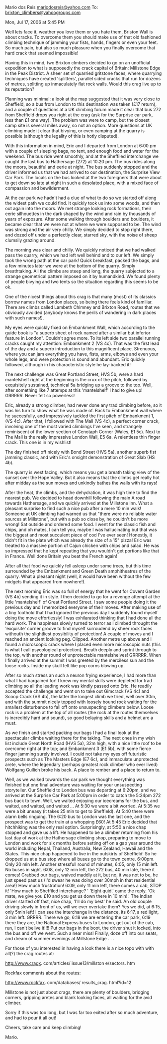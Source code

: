 

Mario dos Reis <mariodosreis@yahoo.com>
To: brixton_climbers@yahoogroups.com

Mon, Jul 17, 2006 at 5:45 PM

Well lets face it, weather you love them or you hate
them, Briston Wall is about cracks. To overcome them
you should make use of that old fashioned climbing
technique of jamming your fists, hands, fingers or
even your feet. So much pain, but also so much
pleasure when you finally overcome that hard crack
that seemed impossible!

Having this in mind, two Brixton clmbers decided to go
on an unofficial expedition to what is supposedly the
crack capital of Britain: Millstone Edge in the Peak
District. A sheer set of quarried gritstone faces,
where quarrying techniques have created 'splitters',
parallel sided cracks that run for dozens of metres,
splitting up inmaculately flat rock walls. Would this
crag live up to its reputation?

Planning was minimal: a look at the map suggested that
it was very close to Sheffield, so a bus from London
to this destination was taken (£17 return), and a
couple of questions at a UK climbing forum made it
clear that bus 272 from Sheffield drops you right at
the crag (ask for the Surprise car park, less than £1
one way). The problem was were to camp, but the
closest camp site is several miles away, so not an
option. More questions at UK climbing made it clear
that bivying, or even camping at the quarry is
possible (although the legality of this is hotly
disputed).

With this information in mind, Eric and I departed
from London at 6:00 pm with a couple of sleeping bags,
no tent, and enough food and water for the weekend.
The bus ride went smoothly, and at the Sheffiled
interchange we caught the last bus to Hathersage (272)
at 10:20 pm. The bus rides along the moors, beautiful
and eerie at night. The bus suddenly stopped and the
driver informed us that we had arrived to our
destination, the Surprise View Car Park. The locals on
the bus looked at the two foreigners that were about
to get down so late at night in such a desolated
place, with a mixed face of compassion and
bewilderment.

At the car park we hadn't had a clue of what to do so
we started off along the widest path we could find. It
quickly took us into some woods, and then out again
into the moors. We met strange looking rock
formations, their eerie silhouettes in the dark shaped
by the wind and rain by thousands of years of
exposure. After some walking through boulders and
boulders, it became clear that we were not at where we
were supposed to be. The wind was strong and the air
very chilly. We simply decided to stop right there,
and dozed off under a perfectly clear, starred sky,
with the noise of sheep clumsily grazing around.

The morning was clear and chilly. We quickly noticed
that we had walked pass the quarry, which we had left
well behind and to our left. We simply took the wrong
path at the car park! Quick breakfast, packed the
bags, and a few minutes later we were at the bottom of
the quarry. Simply breathtaking. All the climbs are
steep and long, the quarry subjected to a strange
geometrical pattern imposed on it by humandkind. We
found plenty of people bivying and two tents so the
situation regarding this seems to be ok.

One of the nicest things about this crag is that many
(most) of its classics borrow names from London
places, so being there feels kind of familiar. There
are climbs called Lambeth Chimney and Brixton Road,
routes that we obviously avoided (anybody knows the
perils of wandering in dark places with such names!).

My eyes were quickly fixed on Embankment Wall, which
according to the guide book is "a superb sheet of rock
named after a similar but inferior feature in London".
Couldn't agree more. To its left side two parallel
running cracks caught my attention: Embankment 2 (VS
4c). That was the first lead of the day and a superb
introduction to this magnificent place. Strenuous,
where you can jam everything you have, fists, arms,
elbows and even your whole legs, and were protection
is sound and abundant. Eric quickly followed, although
in his characteristic style he lay-backed it!

The next challenge was Great Portland Street, HVS 5b,
were a hard mantelshelf right at the beginning is the
crux of the pitch, followed by exquisitely sustained,
technical 5a bridging up a groove to the top. Well,
after something like 7 attemps at this 'mantelshelf' I
had to give up! GRRRRR. Never felt so powerless!

Eric, already a strong climber, had never done any
trad climbing before, so it was his turn to show what
he was made of. Back to Embankment wall where he
succesfully, and impressively tackled the first pitch
of Embankment 1, (VS 4c). After that, I followed with
The Mall (VS 4c), a perfect corner crack, involving
one of the most varied climbings I've seen, and
strangely reminiscent of the lower section of Cenotaph
Corner (Wales, E1 5c). Next to The Mall is the really
impressive London Wall, E5 6a. A relentless thin
finger crack. This one is in my wishlist!

The day finished off nicely with Bond Street (HVS 5a),
another superb fist jamming classic, and with Eric's
onsight demonstration of Great Slab (HS 4b).

The quarry is west facing, which means you get a
breath taking view of the sunset over the Hope Valley.
But it also means that the climbs get really hot after
midday as the sun moves and unkindly bathes the walls
with its rays!

After the heat, the climbs, and the dehydration, it
was high time to find the nearest pub. We decided to
head downhill following the main A road towards
Hathersage, and we quickly arrived at the Millstone
Inn. What a pleasant surprise to find such a nice pub
after a mere 10 min walk! Someone at UK climbing had
warned us that "there were no reliable water sources
at Millstone", but with a pub so close by, he couldn't
be more wrong! Sat outside and ordered some food. I
went for the classic fish and chips, and oh mates, I
can tell you, maybe I was hallucinating but that was
the biggest and most succulent piece of cod I've ever
seen! Honestly, it didn't fit in the plate which was
already the size of a 15" pizza! Eric was treated to a
massive portion of Cajun chicken with chips and salad.
He was so impressed that he kept repeating that you
wouldn't get portions like that in France. Well done
Britain you beat the French again!

After all that food we quickly fell asleep under some
trees, but this time surrounded by the Embankment and
Green Death amphitheatres of the quarry. What a
pleasant night (well, it would have been without the
few midgets that appeared from nowhere!).

The next morning Eric was so full of energy that he
went for Covent Garden (VS 4b) sending it in style. I
then decided to go for a revenge attempt at the little
'mantelshelf' of Great Portland Street. I saw some
people doing it the previous day and I memorized
everyone of their moves. After making use of a tiny
foothold that I had ignored the previous day I
suddenly found myself doing the move effortlessly! I
was exhilarated thinking that I had done all the hard
work. The happiness slowly turned to terror as I
climbed throught the 'exquisite' corner groove to find
myself surroudend by sheer rock faces withouth the
slightliest possibility of protection! A couple of
moves and I reached an ancient looking peg. Clipped.
Another metre up above and I found a microscopic crack
where I placed even more microscopic nuts (this is
what I call psycological protection). Breath deeply
and sprint through to the top, with another round of
unprotectable mantelshelves! GRRRRR. When I finally
arrived at the summit I was greeted by the merciless
sun and the loose rocks. Inside my skull felt like pop
corns blowing up.

After so much stress an such a neuron frying
experience, I had more than what I had bargained for!
I knew my mental skills were depleted for trad
climbing so all the leading work was kindly passed
onto Eric. He readily accepted the challenge and went
on to take out Gimcrack (VS 4c) and Scoop Crack (VS
4b), the latter the longest climb we tried, well over
30m, and with the summit nicely topped with loosely
bound rock waiting for the smallest disturbance to
fall off onto unsuspecting climbers below. Loose rock
is a problem at the top of all routes (the rock at the
routes themselves is incredibly hard and sound), so
good belaying skills and a helmet are a must.

As we finish and started packing our bags I had a
final look at the spectacular climbs waiting there for
the taking. The next ones in my wish list include
Great North Road (HVS 5a), 32m high, with a nice
little roof to be overcome right at the top; and
Embankment 3 (E1 5b), with some fierce finger jamming
surely involved. I could not take my eyes off
futuristic prospects such as The Masters Edge (E7 6c),
and immaculate unprotected arete, where the legendary
(perhaps greatest rock climber who ever lived)
Wolfgang Gullich broke his back. A place to rember and
a place to return to.

Well, as we walked towards the car park we thought
everything was finished but one final adventure was
waiting for your unsuspecting storyteller. Our
Sheffield to London bus was departing at 6:20pm, and
we arrived at the Surprise Car Park at 5:00pm in order
to catch the 5:24pm 272 bus back to town. Well, we
waited enjoying our icecreams for the bus, and waited,
and waited, and waited ... At 5:30 we were a bit
worried. At 5:35 we were a bit uneasy (it takes 25 min
to get to Sheffield). At 5:40 there were alarm bells
ringuing. The 6:20 bus to London was the last one, and
the prospect was to get the train at a whopping £60!
At 5:45 Eric decided that hitchhiking was the only
real option. Surprisingly, at 5:50 a nice chap stopped
and gave us a lift. He happened to be a climber
returning from his last day of work at the Hathersage
climbing shop, preparing to move to London and work
for six months before setting off on a gap year around
the world including Nepal, Thailand, Australia, New
Zealand, Hawaii and the States. This nice chap
happened to live in the outskirts of Sheffield! So he
dropped us at a bus stop where all buses go to the
town centre. 6:00pm. Only 20 min left. Another
stressfull round of minutes, 6:05, only 15 min left.
No buses in sight. 6:08, only 12 min left, the 272
bus, 40 min late, there it comes! Grabbed our bags,
waived maddly at it, but no, it was not to be, he just
speed past us (I'd swear he was doing over 30mph in
that residential area!) How much frustration! 6:09,
only 11 min left, there comes a cab, STOP it! 'How
much to Sheffiled interchange? ' 'Eight quid.' came the
reply. 'Ok mate, we give you £10 and you get us down
there in 10 min!'. The indian driver started off fast,
nice chap, 'I'll do my best' he said. An old couple
driving slowly in front of us, will we ever overtake
them? Yes we did, at 6:15, only 5min left! I can see
the interchange in the distance, its 6:17, a red
light, 3 min left. GRRRR. There we go, 6:18 we are
entering the car park, 6:19 there they are, the
National Express buses to London, get out of the cab,
run, I can't belive it!!!! Put our bags in the boot,
the driver shut it locked, into the bus and off we
went. Such a near miss! Finally, doze off into our
seats, and dream of summer evenings at Millstone Edge
. . .

For those of you interested in having a look there is
a nice topo with with all(?) the crag routes at:

http://www.cragx. com/articles/ issue13/millston e/sectors. htm

Rockfax comments about the routes:

http://www.rockfax. com/databases/ results_crag. html?id=12

Millstone is not just about crags, there are plenty of
boulders, bridging corners, gripping aretes and blank
looking faces, all waiting for the avid climber.

Sorry if this was too long, but I was far too exited
after so much adventure, and had to pour it all out!

Cheers, take care and keep climbing!

Mario.
